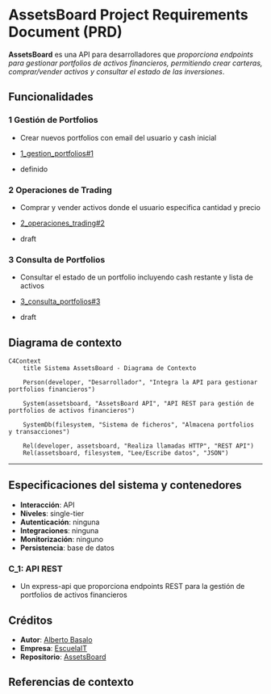 # **AssetsBoard** Project Requirements Document (PRD)

**AssetsBoard** es una API para desarrolladores que _proporciona endpoints para gestionar portfolios de activos financieros, permitiendo crear carteras, comprar/vender activos y consultar el estado de las inversiones_.

## Funcionalidades

### 1 Gestión de Portfolios

- Crear nuevos portfolios con email del usuario y cash inicial

- [1_gestion_portfolios#1](https://github.com/EscuelaIt/AIDD/issues/1)
- definido

### 2 Operaciones de Trading

- Comprar y vender activos donde el usuario especifica cantidad y precio

- [2_operaciones_trading#2](https://github.com/EscuelaIt/AIDD/issues/2)
- draft

### 3 Consulta de Portfolios

- Consultar el estado de un portfolio incluyendo cash restante y lista de activos

- [3_consulta_portfolios#3](https://github.com/EscuelaIt/AIDD/issues/3)
- draft

## Diagrama de contexto

```mermaid
C4Context
    title Sistema AssetsBoard - Diagrama de Contexto

    Person(developer, "Desarrollador", "Integra la API para gestionar portfolios financieros")

    System(assetsboard, "AssetsBoard API", "API REST para gestión de portfolios de activos financieros")

    SystemDb(filesystem, "Sistema de ficheros", "Almacena portfolios  y transacciones")

    Rel(developer, assetsboard, "Realiza llamadas HTTP", "REST API")
    Rel(assetsboard, filesystem, "Lee/Escribe datos", "JSON")
```

---

## Especificaciones del sistema y contenedores

- **Interacción**: API
- **Niveles**: single-tier
- **Autenticación**: ninguna
- **Integraciones**: ninguna
- **Monitorización**: ninguno
- **Persistencia**: base de datos

### C_1: API REST

- Un express-api que proporciona endpoints REST para la gestión de portfolios de activos financieros

## Créditos

- **Autor**: [Alberto Basalo](https://albertobasalo.dev)
- **Empresa**: [EscuelaIT](https://github.com/EscuelaIt)
- **Repositorio**: [AssetsBoard](https://github.com/EscuelaIt/AIDD)

## Referencias de contexto

<!-- Esta sección se actualizará en otras fases del desarrollo -->
